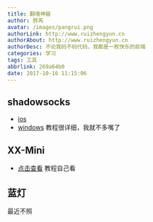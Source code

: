 ```yaml
---
title: 翻墙神器
author: 胖芮
avatar: /images/pangrui.png
authorLink: http://www.ruizhengyun.cn
authorAbout: http://www.ruizhengyun.cn
authorDesc: 不论我码不码代码，我都是一枚快乐的前端
categories: 学习
tags: 工具
abbrlink: 269a64b0
date: 2017-10-16 11:15:06
---
```


## shadowsocks
* [ios](https://github.com/shadowsocks/shadowsocks-iOS/wiki/Shadowsocks-for-OSX-%E5%B8%AE%E5%8A%A9)
* [windows](https://github.com/shadowsocks/shadowsocks-windows/wiki/Shadowsocks-Windows-%E4%BD%BF%E7%94%A8%E8%AF%B4%E6%98%8E)
教程很详细，我就不多嘴了


## XX-Mini
* [点击查看](https://github.com/xyuanmu/XX-Mini)
教程自己看

## 蓝灯
最近不照

